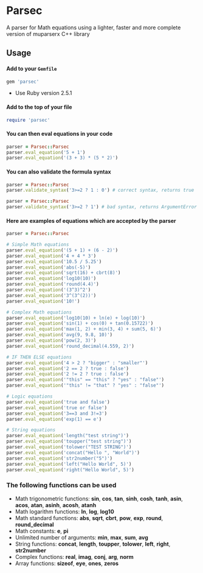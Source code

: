 # Parsec

A parser for Math equations using a lighter, faster and more complete version of muparserx C++ library

## Usage

#### Add to your `Gemfile`

```ruby
gem 'parsec'
```

* Use Ruby version 2.5.1

#### Add to the top of your <filename> file

```ruby
require 'parsec'
```

#### You can then eval equations in your code

```ruby
parser = Parsec::Parsec
parser.eval_equation('5 + 1')
parser.eval_equation('(3 + 3) * (5 * 2)')
```

#### You can also validate the formula syntax

```ruby
parser = Parsec::Parsec
parser.validate_syntax('3>=2 ? 1 : 0') # correct syntax, returns true
```

```ruby
parser = Parsec::Parsec
parser.validate_syntax('3>=2 ? 1') # bad syntax, returns ArgumentError with appropriated message
```

#### Here are examples of equations which are accepted by the parser
```ruby
parser = Parsec::Parsec

# Simple Math equations
parser.eval_equation('(5 + 1) + (6 - 2)')
parser.eval_equation('4 + 4 * 3')
parser.eval_equation('10.5 / 5.25')
parser.eval_equation('abs(-5)')
parser.eval_equation('sqrt(16) + cbrt(8)')
parser.eval_equation('log10(10)')
parser.eval_equation('round(4.4)')
parser.eval_equation('(3^3)^2')
parser.eval_equation('3^(3^(2))')
parser.eval_equation('10!')

# Complex Math equations
parser.eval_equation('log10(10) + ln(e) + log(10)')
parser.eval_equation('sin(1) + cos(0) + tan(0.15722)')
parser.eval_equation('max(1, 2) + min(3, 4) + sum(5, 6)')
parser.eval_equation('avg(9, 9.8, 10)')
parser.eval_equation('pow(2, 3)')
parser.eval_equation('round_decimal(4.559, 2)')

# IF THEN ELSE equations
parser.eval_equation('4 > 2 ? "bigger" : "smaller"')
parser.eval_equation('2 == 2 ? true : false')
parser.eval_equation('2 != 2 ? true : false')
parser.eval_equation('"this" == "this" ? "yes" : "false"')
parser.eval_equation('"this" != "that" ? "yes" : "false"')

# Logic equations
parser.eval_equation('true and false')
parser.eval_equation('true or false')
parser.eval_equation('3==3 and 3!=3')
parser.eval_equation('exp(1) == e')

# String equations
parser.eval_equation('length("test string")')
parser.eval_equation('toupper("test string")')
parser.eval_equation('tolower("TEST STRING")')
parser.eval_equation('concat("Hello ", "World")')
parser.eval_equation('str2number("5")')
parser.eval_equation('left("Hello World", 5)')
parser.eval_equation('right("Hello World", 5)')
```

### The following functions can be used

* Math trigonometric functions: **sin**, **cos**, **tan**, **sinh**, **cosh**, **tanh**, **asin**, **acos**, **atan**, **asinh**, **acosh**, **atanh**
* Math logarithm functions: **ln**, **log**, **log10**
* Math standard functions: **abs**, **sqrt**, **cbrt**, **pow**, **exp**, **round**, **round_decimal**
* Math constants: **e**, **pi**
* Unlimited number of arguments: **min**, **max**, **sum**, **avg**
* String functions: **concat**, **length**, **toupper**, **tolower**, **left**, **right**, **str2number**
* Complex functions: **real**, **imag**, **conj**, **arg**, **norm**
* Array functions: **sizeof**, **eye**, **ones**, **zeros**
